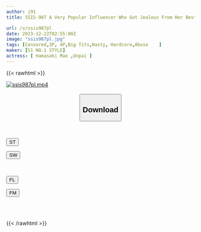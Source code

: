 ```yaml
---
author: j91
title: SSIS-987 A Very Popular Influencer Who Got Jealous From Her Best Friend Is Raped And Banished, Live Broadcast, And Broadcast! ! Unpai Fell In Love With A Female In Front Of Netizens From All Over The World

url: /v/ssis987pl
date: 2023-12-22T02:55:00Z
image: "ssis987pl.jpg"
tags: [Censored,3P, 4P,Big Tits,Nasty, Hardcore,Abuse	 ]
maker: [S1 NO.1 STYLE]
actress: [ Hamasaki Mao ,Unpai ]
---
```



{{< rawhtml >}}

<div class="video" data-videoid="9yAYo327A4Caw90">
    <a href="javascript:;">
        <img src="/v/ssis987pl/ssis987pl.jpg" width="WIDTH" height="HEIGHT" alt="ssis987pl.mp4" loading="lazy">
    </a>
</div>

<script type="text/javascript" src="https://j91.asia/asset/on-demand-st.js"></script>

<br>
  <link rel="stylesheet" href="https://j91.asia/asset/bs5.css">
  
  <center>
  <button class="btn btn-primary" type="button" data-bs-toggle="collapse" data-bs-target=".multi-collapse" aria-expanded="false" aria-controls="multiCollapseExample1 multiCollapseExample2"><h2>Download</h2></button></center>
</p>
<div class="row">
  <div class="col">
    <div class="collapse multi-collapse" id="multiCollapseExample1">
      <div class="card card-body">
	      	      <br>
<div class="buttons">  
<p><a href="https://streamtape.to/v/9yAYo327A4Caw90" target="_blank"><button class="btn-hover color-3"><i class="fa fa-download"></i> ST</button></a></p>
<p><a href="https://flaswish.com/5dhukjf3omly" target="_blank"><button class="btn-hover color-2"><i class="fa fa-download"></i> SW</button></a></p></div>
    </div>
  </div>
</div>
  <div class="col">
    <div class="collapse multi-collapse" id="multiCollapseExample2">
      <div class="card card-body">
	      <br>
<div class="buttons">
<p><a href="https://filelions.site/f/mcczr2xqskuf" target="_blank"><button class="btn-hover color-9"><i class="fa fa-download"></i> FL</button></a></p>
<p><a href="https://filemoon.sx/d/0jsd2f3crzuk" target="_blank"><button class="btn-hover color-8"><i class="fa fa-download"></i> FM</button></a></p></div>
<br><br>
      </div>
    </div>
  </div>
</div>

{{< /rawhtml >}}